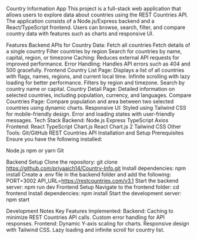 Country Information App
This project is a full-stack web application that allows users to explore data about countries using the REST Countries API. The application consists of a Node.js/Express backend and a React/TypeScript frontend. Users can browse, search, filter, and compare country data with features such as charts and responsive UI.

Features
Backend
APIs for Country Data:
Fetch all countries
Fetch details of a single country
Filter countries by region
Search for countries by name, capital, region, or timezone
Caching: Reduces external API requests for improved performance.
Error Handling: Handles API errors such as 404 and 500 gracefully.
Frontend
Country List Page:
Displays a list of all countries with flags, names, regions, and current local time.
Infinite scrolling with lazy loading for better performance.
Filters by region and timezone.
Search by country name or capital.
Country Detail Page:
Detailed information on selected countries, including population, currency, and languages.
Compare Countries Page:
Compare population and area between two selected countries using dynamic charts.
Responsive UI:
Styled using Tailwind CSS for mobile-friendly design.
Error and loading states with user-friendly messages.
Tech Stack
Backend:
Node.js
Express
TypeScript
Axios
Frontend:
React
TypeScript
Chart.js
React Chart.js 2
Tailwind CSS
Other Tools:
Git/GitHub
REST Countries API
Installation and Setup
Prerequisites
Ensure you have the following installed:

Node.js
npm or yarn
Git

Backend Setup
Clone the repository:
git clone https://github.com/priyaaich14/Country-Info.git
Install dependencies:
npm install
Create a .env file in the backend folder and add the following:
PORT=3002
API_URL=https://restcountries.com/v3.1
Start the backend server:
npm run dev
Frontend Setup
Navigate to the frontend folder:
cd frontend
Install dependencies:
npm install
Start the development server:
npm start

Development Notes
Key Features Implemented:
Backend:
Caching to minimize REST Countries API calls.
Custom error handling for API responses.
Frontend:
Dynamic Y-axis scaling for charts.
Responsive design with Tailwind CSS.
Lazy loading and infinite scroll for country list.

